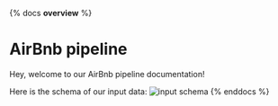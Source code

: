 {% docs __overview__ %}
# AirBnb pipeline

Hey, welcome to our AirBnb pipeline documentation!

Here is the schema of our input data:
![input schema](assets/input_schema.png)
{% enddocs %}